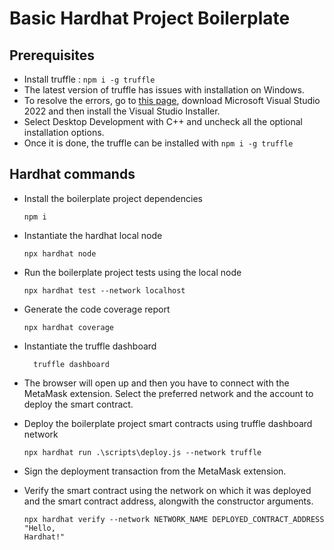 # Basic Hardhat Project Boilerplate

## Prerequisites

- Install truffle : `npm i -g truffle`
- The latest version of truffle has issues with installation on Windows.
- To resolve the errors, go to [this page](https://visualstudio.microsoft.com/thank-you-downloading-visual-studio/?sku=Community&channel=Release&version=VS2022&source=VSLandingPage&cid=2030&passive=false), download Microsoft Visual Studio 2022 and then install the Visual Studio Installer.
- Select Desktop Development with C++ and uncheck all the optional installation options.
- Once it is done, the truffle can be installed with `npm i -g truffle`

## Hardhat commands

- Install the boilerplate project dependencies

  ```shell
  npm i
  ```

- Instantiate the hardhat local node

  ```shell
  npx hardhat node
  ```

- Run the boilerplate project tests using the local node

  ```shell
  npx hardhat test --network localhost
  ```

- Generate the code coverage report

  ```shell
  npx hardhat coverage
  ```

- Instantiate the truffle dashboard

  ```shell
    truffle dashboard
  ```

- The browser will open up and then you have to connect with the MetaMask extension. Select the preferred network and the account to deploy the smart contract.

- Deploy the boilerplate project smart contracts using truffle dashboard network

  ```shell
  npx hardhat run .\scripts\deploy.js --network truffle
  ```

- Sign the deployment transaction from the MetaMask extension.

- Verify the smart contract using the network on which it was deployed and the smart contract address, alongwith the constructor arguments.

  ```shell
  npx hardhat verify --network NETWORK_NAME DEPLOYED_CONTRACT_ADDRESS "Hello,
  Hardhat!"
  ```
